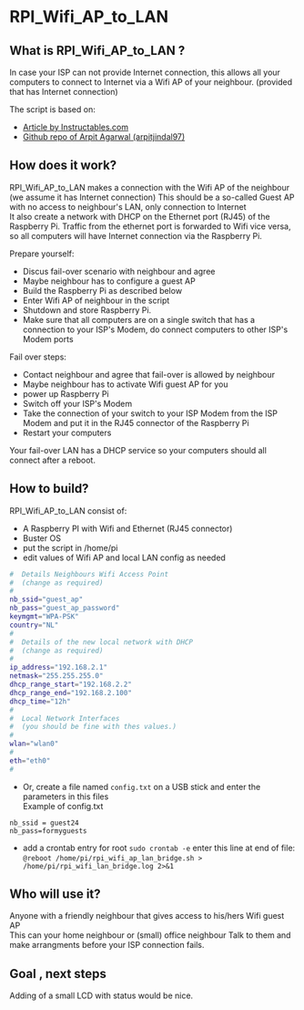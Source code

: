 # RPI_Wifi_AP_to_LAN

## What is RPI_Wifi_AP_to_LAN ?
In case your ISP can not provide Internet connection, this allows all your computers to connect to Internet via a Wifi AP of your neighbour. (provided that has Internet connection)

The script is based on:
*  [Article by Instructables.com](https://www.instructables.com/id/Share-WiFi-With-Ethernet-Port-on-a-Raspberry-Pi/)
*  [Github repo of Arpit Agarwal (arpitjindal97) ](https://github.com/arpitjindal97/raspbian-recipes)


## How does it work?
RPI_Wifi_AP_to_LAN makes a connection with the Wifi AP of the neighbour (we assume it has Internet connection)
This should be a so-called Guest AP with no access to neighbour's LAN, only connection to Internet  
It also create a network with DHCP on the Ethernet port (RJ45) of the Raspberry Pi.
Traffic from the ethernet port is forwarded to Wifi vice versa, so all computers will have Internet connection via the Raspberry Pi.

Prepare yourself:
* Discus fail-over scenario with neighbour and agree
* Maybe neighbour has to configure a guest AP 
* Build the Raspberry Pi as described below
* Enter Wifi AP of neighbour in the script
* Shutdown and store Raspberry Pi.
* Make sure that all computers are on a single switch that has a connection to your ISP's Modem, do connect computers to other ISP's Modem ports

Fail over steps:
* Contact neighbour and agree that fail-over is allowed by neighbour
* Maybe neighbour has to activate Wifi guest AP for you
* power up Raspberry Pi
* Switch off your ISP's Modem
* Take the connection of your switch to your ISP Modem from the ISP Modem and put it in the RJ45 connector of the Raspberry Pi
* Restart your computers 

Your fail-over LAN has a DHCP service so your computers should all connect after a reboot.

## How to build?
RPI_Wifi_AP_to_LAN consist of:
* A Raspberry PI with Wifi and Ethernet (RJ45 connector)
* Buster OS
* put the script in /home/pi 
* edit values of Wifi AP and local LAN config as needed
```bash
#  Details Neighbours Wifi Access Point
#  (change as required)
#
nb_ssid="guest_ap"
nb_pass="guest_ap_password"
keymgmt="WPA-PSK"
country="NL"
#
#  Details of the new local network with DHCP 
#  (change as required)
#
ip_address="192.168.2.1"
netmask="255.255.255.0"
dhcp_range_start="192.168.2.2"
dhcp_range_end="192.168.2.100"
dhcp_time="12h"
#
#  Local Network Interfaces
#  (you should be fine with thes values.)
# 
wlan="wlan0"
#
eth="eth0"
#
```
* Or, create a file named `config.txt` on a USB stick and enter the parameters in this files  
Example of config.txt 
```
nb_ssid = guest24
nb_pass=formyguests
```
* add a crontab entry for root 
`sudo crontab -e`
enter this line at end of file:
`@reboot /home/pi/rpi_wifi_ap_lan_bridge.sh > /home/pi/rpi_wifi_lan_bridge.log 2>&1`

## Who will use it?
Anyone with a friendly neighbour that gives access to his/hers Wifi guest AP  
This can your home neighbour or (small) office neighbour
Talk to them and make arrangments before your ISP connection fails.

## Goal , next steps
Adding of a small LCD with status would be nice.